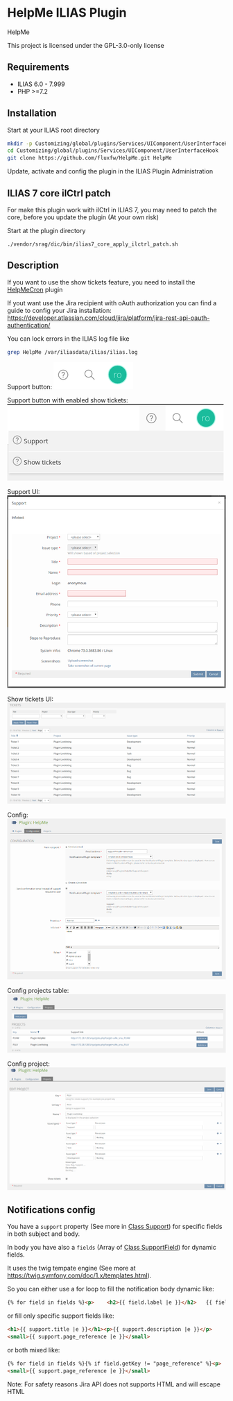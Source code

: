 # HelpMe ILIAS Plugin

HelpMe

This project is licensed under the GPL-3.0-only license

## Requirements

* ILIAS 6.0 - 7.999
* PHP >=7.2

## Installation

Start at your ILIAS root directory

```bash
mkdir -p Customizing/global/plugins/Services/UIComponent/UserInterfaceHook
cd Customizing/global/plugins/Services/UIComponent/UserInterfaceHook
git clone https://github.com/fluxfw/HelpMe.git HelpMe
```

Update, activate and config the plugin in the ILIAS Plugin Administration

## ILIAS 7 core ilCtrl patch

For make this plugin work with ilCtrl in ILIAS 7, you may need to patch the core, before you update the plugin (At your own risk)

Start at the plugin directory

```shell
./vendor/srag/dic/bin/ilias7_core_apply_ilctrl_patch.sh
```

## Description

If you want to use the show tickets feature, you need to install the [HelpMeCron](https://github.com/fluxfw/HelpMeCron) plugin

If yout want use the Jira recipient with oAuth authorization you can find a guide to config your Jira installation: https://developer.atlassian.com/cloud/jira/platform/jira-rest-api-oauth-authentication/

You can lock errors in the ILIAS log file like

```bash
grep HelpMe /var/iliasdata/ilias/ilias.log
```

Support button:
![Support button](./doc/images/support_button.png)

Support button with enabled show tickets:
![Support button with enabled show tickets](./doc/images/support_button_dropdown.png)

Support UI:
![Support UI](./doc/images/support_ui.png)

Show tickets UI:
![Show tickets UI](./doc/images/show_tickets_ui.png)

Config:
![Config](./doc/images/config.png)

Config projects table:
![Config projects table](./doc/images/config_projects_table.png)

Config project:
![Config project](./doc/images/config_project.png)

## Notifications config

You have a `support` property (See more in [Class Support](./src/Support/Support.php)) for specific fields in both subject and body.

In body you have also a `fields` (Array of [Class SupportField](src/Support/SupportField.php)) for dynamic fields.

It uses the twig tempate engine (See more at https://twig.symfony.com/doc/1.x/templates.html).

So you can either use a for loop to fill the notification body dynamic like:

```html
{% for field in fields %}<p>	<h2>{{ field.label |e }}</h2>	{{ field.value |e }}</p><br>{% endfor %}
```

or fill only specific support fields like:

```html
<h1>{{ support.title |e }}</h1><p>{{ support.description |e }}</p>
<small>{{ support.page_reference |e }}</small>
```

or both mixed like:

```html
{% for field in fields %}{% if field.getKey != "page_reference" %}<p>	<h2>{{ field.label |e }}</h2>	{{ field.value |e }}</p><br>{% endif %}{% endfor %}
<small>{{ support.page_reference |e }}</small>
```

Note: For safety reasons Jira API does not supports HTML and will escape HTML

